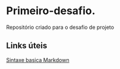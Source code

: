# Primeiro-desafio. 
Repositório criado para o desafio de projeto

## Links úteis
[Sintaxe basica Markdown](https://www.markdownguide.org/basic-syntax/)

